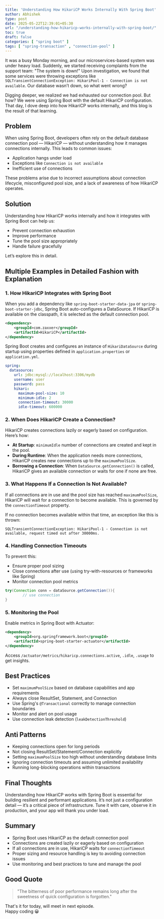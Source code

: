 ```yaml
---
title: 'Understanding How HikariCP Works Internally With Spring Boot'
author: Abhishek
type: post
date: 2025-05-22T12:39:01+05:30
url: "/understanding-how-hikaricp-works-internally-with-spring-boot/"
toc: true
draft: false
categories: [ "spring boot" ]
tags: [ "spring-transaction" , "connection-pool" ]
---
```


It was a busy Monday morning, and our microservices-based system was under heavy load. Suddenly, we started receiving
complaints from the support team: "The system is down!" Upon investigation, we found that some services were throwing
exceptions like `SQLTransientConnectionException: HikariPool-1 - Connection is not available`. Our database wasn’t down,
so what went wrong?

Digging deeper, we realized we had exhausted our connection pool. But how? We were using Spring Boot with the default
HikariCP configuration. That day, I dove deep into how HikariCP works internally, and this blog is the result of that
learning.

## Problem

When using Spring Boot, developers often rely on the default database connection pool — HikariCP — without understanding
how it manages connections internally. This leads to common issues:

* Application hangs under load
* Exceptions like `Connection is not available`
* Inefficient use of connections

These problems arise due to incorrect assumptions about connection lifecycle, misconfigured pool size, and a lack of
awareness of how HikariCP operates.

## Solution

Understanding how HikariCP works internally and how it integrates with Spring Boot can help us:

* Prevent connection exhaustion
* Improve performance
* Tune the pool size appropriately
* Handle failure gracefully

Let’s explore this in detail.

## Multiple Examples in Detailed Fashion with Explanation

### 1. How HikariCP Integrates with Spring Boot

When you add a dependency like `spring-boot-starter-data-jpa` or `spring-boot-starter-jdbc`, Spring Boot auto-configures
a DataSource. If HikariCP is available on the classpath, it is selected as the default connection pool.

```xml
<dependency>
    <groupId>com.zaxxer</groupId>
    <artifactId>HikariCP</artifactId>
</dependency>
```

Spring Boot creates and configures an instance of `HikariDataSource` during startup using properties defined in
`application.properties` or `application.yml`.

```yaml
spring:
  datasource:
    url: jdbc:mysql://localhost:3306/mydb
    username: user
    password: pass
    hikari:
      maximum-pool-size: 10
      minimum-idle: 2
      connection-timeout: 30000
      idle-timeout: 600000
```

### 2. When Does HikariCP Create a Connection?

HikariCP creates connections lazily or eagerly based on configuration. Here’s how:

* **At Startup**: `minimumIdle` number of connections are created and kept in the pool.
* **During Runtime**: When the application needs more connections, HikariCP creates new connections up to the
  `maximumPoolSize`.
* **Borrowing a Connection**: When `DataSource.getConnection()` is called, HikariCP gives an available connection or
  waits for one if none are free.

### 3. What Happens If a Connection Is Not Available?

If all connections are in use and the pool size has reached `maximumPoolSize`, HikariCP will wait for a connection to
become available. This is governed by the `connectionTimeout` property.

If no connection becomes available within that time, an exception like this is thrown:

```shell
SQLTransientConnectionException: HikariPool-1 - Connection is not available, request timed out after 30000ms.
```

### 4. Handling Connection Timeouts

To prevent this:

* Ensure proper pool sizing
* Close connections after use (using try-with-resources or frameworks like Spring)
* Monitor connection pool metrics

```java
try(Connection conn = dataSource.getConnection()){
        // use connection
}
```

### 5. Monitoring the Pool

Enable metrics in Spring Boot with Actuator:

```xml
<dependency>
    <groupId>org.springframework.boot</groupId>
    <artifactId>spring-boot-starter-actuator</artifactId>
</dependency>
```

Access `/actuator/metrics/hikaricp.connections.active`, `.idle`, `.usage` to get insights.

## Best Practices

* Set `maximumPoolSize` based on database capabilities and app requirements
* Always close ResultSet, Statement, and Connection
* Use Spring's `@Transactional` correctly to manage connection boundaries
* Monitor and alert on pool usage
* Use connection leak detection (`leakDetectionThreshold`)

## Anti Patterns

* Keeping connections open for long periods
* Not closing ResultSet/Statement/Connection explicitly
* Setting `maximumPoolSize` too high without understanding database limits
* Ignoring connection timeouts and assuming unlimited availability
* Running long-blocking operations within transactions

## Final Thoughts

Understanding how HikariCP works with Spring Boot is essential for building resilient and performant applications. It’s
not just a configuration detail — it’s a critical piece of infrastructure. Tune it with care, observe it in production,
and your app will thank you under load.

## Summary

* Spring Boot uses HikariCP as the default connection pool
* Connections are created lazily or eagerly based on configuration
* If all connections are in use, HikariCP waits for `connectionTimeout`
* Proper sizing and resource handling is key to avoiding connection issues
* Use monitoring and best practices to tune and manage the pool

## Good Quote

> "The bitterness of poor performance remains long after the sweetness of quick configuration is forgotten."

That's it for today, will meet in next episode.  
Happy coding :grinning:
